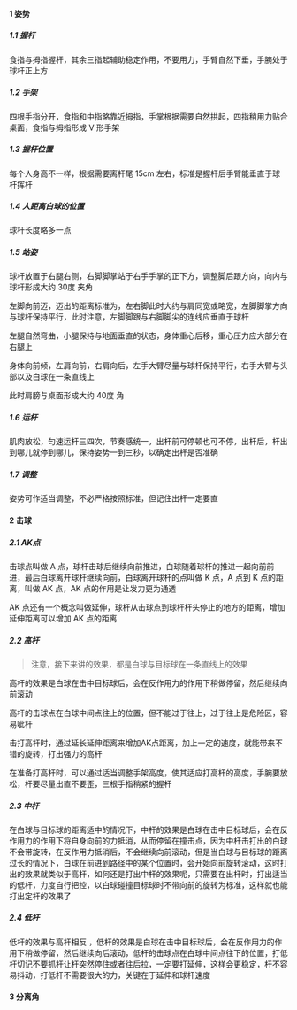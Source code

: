 #### 1 姿势

##### 1.1 握杆

食指与拇指握杆，其余三指起辅助稳定作用，不要用力，手臂自然下垂，手腕处于球杆正上方

##### 1.2 手架

四根手指分开，食指和中指略靠近拇指，手掌根据需要自然拱起，四指稍用力贴合桌面，食指与拇指形成 V 形手架

##### 1.3 握杆位置

每个人身高不一样，根据需要离杆尾 15cm 左右，标准是握杆后手臂能垂直于球杆挥杆

##### 1.4 人距离白球的位置

球杆长度略多一点

##### 1.5 站姿

球杆放置于右腿右侧，右脚脚掌站于右手手掌的正下方，调整脚后跟方向，向内与球杆形成大约 30度 夹角

左脚向前迈，迈出的距离标准为，左右脚此时大约与肩同宽或略宽，左脚脚掌方向与球杆保持平行，此时注意，左脚脚跟与右脚脚尖的连线应垂直于球杆

左腿自然弯曲，小腿保持与地面垂直的状态，身体重心后移，重心压力应大部分在右腿上

身体向前倾，左肩向前，右肩向后，左手大臂尽量与球杆保持平行，右手大臂与头部以及白球在一条直线上

此时肩膀与桌面形成大约 40度 角

##### 1.6 运杆

肌肉放松，匀速运杆三四次，节奏感统一，出杆前可停顿也可不停，出杆后，杆出到哪儿就停到哪儿，保持姿势一到三秒，以确定出杆是否准确

##### 1.7 调整

姿势可作适当调整，不必严格按照标准，但记住出杆一定要直


#### 2 击球

##### 2.1 AK点

击球点叫做 A 点，球杆击球后继续向前推进，白球随着球杆的推进一起向前前进，最后白球离开球杆继续向前，白球离开球杆的点叫做 K 点，A 点到 K 点的距离，叫做 AK 点，AK 点的作用是让发力更为通透

AK 点还有一个概念叫做延伸，球杆从击球点到球杆杆头停止的地方的距离，增加延伸距离可以增加 AK 点的距离

##### 2.2 高杆

> 注意，接下来讲的效果，都是白球与目标球在一条直线上的效果

高杆的效果是白球在击中目标球后，会在反作用力的作用下稍做停留，然后继续向前滚动

高杆的击球点在白球中间点往上的位置，但不能过于往上，过于往上是危险区，容易呲杆

击打高杆时，通过延长延伸距离来增加AK点距离，加上一定的速度，就能带来不错的旋转，打出强力的高杆

在准备打高杆时，可以通过适当调整手架高度，使其适应打高杆的高度，手腕要放松，杆要尽量出直不要歪，三根手指稍紧的握杆

##### 2.3 中杆

在白球与目标球的距离适中的情况下，中杆的效果是白球在击中目标球后，会在反作用力的作用下将自身向前的力抵消，从而停留在撞击点，因为中杆击打出的白球不会带旋转，在反作用力抵消后，不会继续向前滚动，但是当白球与目标球的距离过长的情况下，白球在前进到路径中的某个位置时，会开始向前旋转滚动，这时打出的效果就类似于高杆，如何还是打出中杆的效果呢，只需要在出杆时，打出适当的低杆，力度自行把控，以白球碰撞目标球时不带向前的旋转为标准，这样就也能打出定杆的效果了

##### 2.4 低杆

低杆的效果与高杆相反 ，低杆的效果是白球在击中目标球后，会在反作用力的作用下稍做停留，然后继续向后滚动，低杆的击球点在白球中间点往下的位置，打低杆切记不要抓杆让杆突然停住或者往后拉，一定要打延伸，这样会更稳定，杆不容易抖动，打低杆不需要很大的力，关键在于延伸和球杆速度


#### 3 分离角

 







